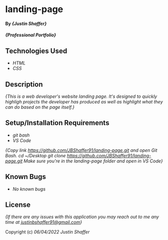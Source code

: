 # landing-page
#### By _**{Justin Shaffer}**_

#### _{Professional Portfolio}_

## Technologies Used

* _HTML_
* _CSS_

## Description

_{This is a web developer's website landing page. It's designed to quickly highligh projects the developer has produced as well as highlight what they can do based on the page itself.}_

## Setup/Installation Requirements

* _git bash_
* _VS Code_

_{Copy link https://github.com/JBShaffer91/landing-page.git and open Git Bash._
_cd ~/Desktop_
_git clone https://github.com/JBShaffer91/landing-page.git_
_Make sure you're in the landing-page folder and open in VS Code}_

## Known Bugs

* _No known bugs_

## License

_{If there are any issues with this application you may reach out to me any time at justinbshaffer91@gmail.com}_

Copyright (c) _06/04/2022_ _Justin Shaffer_